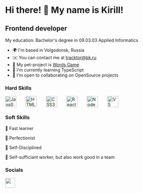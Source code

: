Hi there! 👋 My name is Kirill!
=====================================================================================================================================

Frontend developer
------------------

My education: Bachelor's degree in 09.03.03 Applied Informatics

* 🌍  I'm based in Volgodonsk, Russia
* ✉️  You can contact me at [tracktor@bk.ru](mailto:tracktor@bk.ru)
* 🐶  My pet-project is [Words Game](https://github.com/tracktor-git/words-react)
* 🧠  I'm currently learning TypeScript
* 🤝  I'm open to collaborating on OpenSource projects

### Hard Skills

<div style="display: flex; gap: 30px;">
    <img src="https://raw.githubusercontent.com/danielcranney/readme-generator/main/public/icons/skills/javascript-colored.svg" width="36" height="36" alt="JavaScript" />
    <img src="https://raw.githubusercontent.com/danielcranney/readme-generator/main/public/icons/skills/html5-colored.svg" width="36" height="36" alt="HTML5" />
    <img src="https://raw.githubusercontent.com/danielcranney/readme-generator/main/public/icons/skills/css3-colored.svg" width="36" height="36" alt="CSS3" />
    <img src="https://react.dev/images/brand/logo_dark.svg" width="36" height="36" alt="React.JS" />
    <img src="https://raw.githubusercontent.com/danielcranney/readme-generator/main/public/icons/skills/nodejs-colored.svg" width="36" height="36" alt="NodeJS" />
    <img src="https://raw.githubusercontent.com/danielcranney/readme-generator/main/public/icons/skills/visualstudiocode.svg" width="36" height="36" alt="VS Code" />
</div>

### Soft Skills
<p>💎 Fast learner</p>
<p>💎 Perfectionist</p>
<p>💎 Self-Disciplined</p>
<p>💎 Self-sufficiant worker, but also work good in a team</p>

### Socials

<p align="left"> <a href="https://www.github.com/tracktor-git" target="_blank" rel="noreferrer"> <picture> <source media="(prefers-color-scheme: dark)" srcset="https://raw.githubusercontent.com/danielcranney/readme-generator/main/public/icons/socials/github-dark.svg" /> <source media="(prefers-color-scheme: light)" srcset="https://raw.githubusercontent.com/danielcranney/readme-generator/main/public/icons/socials/github.svg" /> <img src="https://raw.githubusercontent.com/danielcranney/readme-generator/main/public/icons/socials/github.svg" width="32" height="32" /> </picture> </a></p>


